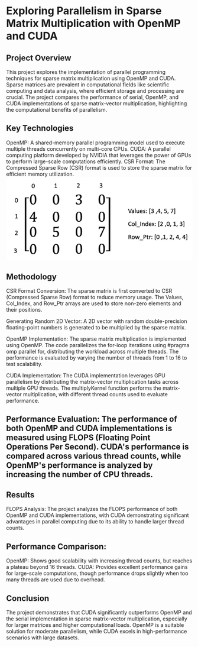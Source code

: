 # Exploring Parallelism in Sparse Matrix Multiplication with OpenMP and CUDA
## Project Overview
This project explores the implementation of parallel programming techniques for sparse matrix multiplication using OpenMP and CUDA. Sparse matrices are prevalent in computational fields like scientific computing and data analysis, where efficient storage and processing are crucial. The project compares the performance of serial, OpenMP, and CUDA implementations of sparse matrix-vector multiplication, highlighting the computational benefits of parallelism.

## Key Technologies
OpenMP: A shared-memory parallel programming model used to execute multiple threads concurrently on multi-core CPUs.
CUDA: A parallel computing platform developed by NVIDIA that leverages the power of GPUs to perform large-scale computations efficiently.
CSR Format: The Compressed Sparse Row (CSR) format is used to store the sparse matrix for efficient memory utilization.
![Github](https://github.com/tim54202/High-Performance-Computing/blob/main/Images/CSR-Transformation.png)
## Methodology
CSR Format Conversion: The sparse matrix is first converted to CSR (Compressed Sparse Row) format to reduce memory usage. The Values, Col_Index, and Row_Ptr arrays are used to store non-zero elements and their positions.

Generating Random 2D Vector: A 2D vector with random double-precision floating-point numbers is generated to be multiplied by the sparse matrix.

OpenMP Implementation: The sparse matrix multiplication is implemented using OpenMP. The code parallelizes the for-loop iterations using #pragma omp parallel for, distributing the workload across multiple threads. The performance is evaluated by varying the number of threads from 1 to 16 to test scalability.

CUDA Implementation: The CUDA implementation leverages GPU parallelism by distributing the matrix-vector multiplication tasks across multiple GPU threads. The multiplyKernel function performs the matrix-vector multiplication, with different thread counts used to evaluate performance.

## Performance Evaluation: The performance of both OpenMP and CUDA implementations is measured using FLOPS (Floating Point Operations Per Second). CUDA's performance is compared across various thread counts, while OpenMP's performance is analyzed by increasing the number of CPU threads.

## Results
FLOPS Analysis: The project analyzes the FLOPS performance of both OpenMP and CUDA implementations, with CUDA demonstrating significant advantages in parallel computing due to its ability to handle larger thread counts.

## Performance Comparison:

OpenMP: Shows good scalability with increasing thread counts, but reaches a plateau beyond 16 threads.
CUDA: Provides excellent performance gains for large-scale computations, though performance drops slightly when too many threads are used due to overhead.
## Conclusion
The project demonstrates that CUDA significantly outperforms OpenMP and the serial implementation in sparse matrix-vector multiplication, especially for larger matrices and higher computational loads. OpenMP is a suitable solution for moderate parallelism, while CUDA excels in high-performance scenarios with large datasets.
